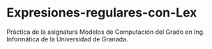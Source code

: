 # Expresiones-regulares-con-Lex
Práctica de la asignatura Modelos de Computación del Grado en Ing. Informática de la Universidad de Granada.
